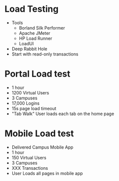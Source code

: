 <!SLIDE>
# Load Testing
* Tools
  * Borland Silk Performer
  * Apache JMeter
  * HP Load Runner
  * LoadUI
* Deep Rabbit Hole
* Start with read-only transactions

<!SLIDE>
# Portal Load test
* 1 hour
* 1200 Virtual Users
* 3 Campuses
* 17,000 Logins
* 15s page load timeout
* "Tab Walk" User loads each tab on the home page

<!SLIDE>
# Mobile Load test
* Delivered Campus Mobile App
* 1 hour
* 150 Virtual Users
* 3 Campuses
* XXX Transactions
* User Loads all pages in mobile app
